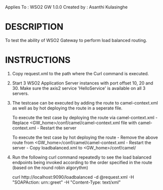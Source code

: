 Applies To	: WSO2 GW 1.0.0
Created by	: Asanthi Kulasinghe

DESCRIPTION
===========

To test the ability of WSO2 Gateway to perform load balanced routing.

INSTRUCTIONS
============

1. Copy request.xml to the path where the Curl command is executed.

2. Start 3 WSO2 Application Server instances with port offset 10, 20 and 30. Make sure the axis2 service 'HelloService' is available on all 3 servers.

3. The testcase can be executed by adding the route to camel-context.xml as well as by hot deploying the route in a seperate file.

	To execute the test case by deploying the route via camel-context.xml
	   - Replace <GW_home>/conf/camel/camel-context.xml file with camel-context.xml
	   - Restart the server

	To execute the test case by hot deploying the route
	   - Remove the above route from <GW_home>/conf/camel/camel-context.xml
	   - Restart the server 
	   - Copy  loadbalanced.xml to <GW_home>/conf/camel/ 

4. Run the following curl command repeatedly to see the load balanced endpoints being invoked according to the order specified in the route (based on the round robin algorythm)
	
	curl http://localhost:9090/loadbalanced  -d @request.xml  -H "SOAPAction: urn::greet" -H "Content-Type: text/xml"
